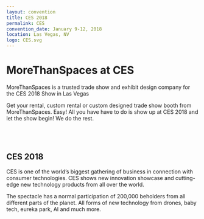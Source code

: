 ```yaml
---
layout: convention
title: CES 2018
permalink: CES
convention_date: January 9-12, 2018
location: Las Vegas, NV
logo: CES.svg
---
```


# MoreThanSpaces at CES
MoreThanSpaces is a trusted trade show
and exhibit design company for the CES
2018 Show in Las Vegas

Get your rental, custom rental or custom
designed trade show booth from
MoreThanSpaces. Easy! All you have
have to do is show up at CES 2018
and let the show begin! We do the rest.
<br>
<br>
<br>
<br>

## CES 2018
CES is one of the world’s biggest gathering of business in connection with consumer technologies. CES shows new
innovation showcase and cutting-edge new technology products from all over the world.

The spectacle has a normal participation of 200,000 beholders from all different parts of the planet. All forms of new technology from drones, baby tech, eureka park, AI and much more.

